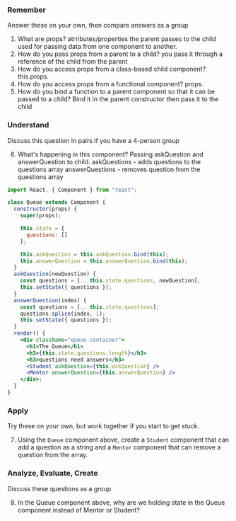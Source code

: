 ### Remember

Answer these on your own, then compare answers as a group

1.  What are props?
  atrributes/properties the parent passes to the child used for passing data from one component to another.
2.  How do you pass props from a parent to a child?
 you pass it through a reference of the child from the parent
3.  How do you access props from a class-based child component?
this.props.
4.  How do you access props from a functional component?
props.
5.  How do you bind a function to a parent component so that it can be passed to a child?
  Bind it in the parent constructor then pass it to the child
### Understand

Discuss this question in pairs if you have a 4-person group

6.  What's happening in this component?
Passing askQuestion and answerQuestion to child.
askQuestions - adds questions to the questions array
answerQuestions - removes question from the questions array
```jsx
import React, { Component } from "react";

class Queue extends Component {
  constructor(props) {
    super(props);

    this.state = {
      questions: []
    };

    this.askQuestion = this.askQuestion.bind(this);
    this.answerQuestion = this.answerQuestion.bind(this);
  }
  askQuestion(newQuestion) {
    const questions = [...this.state.questions, newQuestion];
    this.setState({ questions });
  }
  answerQuestion(index) {
    const questions = [...this.state.questions];
    questions.splice(index, 1);
    this.setState({ questions });
  }
  render() {
    <div className="queue-container">
      <h1>The Queue</h1>
      <h3>{this.state.questions.length}</h3>
      <h3>questions need answers</h3>
      <Student askQuestion={this.askQuestion} />
      <Mentor answerQuestion={this.answerQuestion} />
    </div>;
  }
}
```

### Apply

Try these on your own, but work together if you start to get stuck.

7.  Using the `Queue` component above, create a `Student` component that can add a question as a string and a `Mentor` component that can remove a question from the array.

### Analyze, Evaluate, Create

Discuss these questions as a group

8.  In the Queue component above, why are we holding state in the Queue component instead of Mentor or Student?
